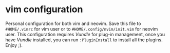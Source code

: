 # vim configuration
Personal configuration for both vim and neovim.
Save this file to `#HOME/.vimrc` for vim user or to `#HOME/.config/nvim/init.vim` for neovim user. This configuration requires *Vundle* for plug-in management, once you have *Vundle* installed, you can run `:PluginInstall` to install all the plugins. Enjoy ;).
